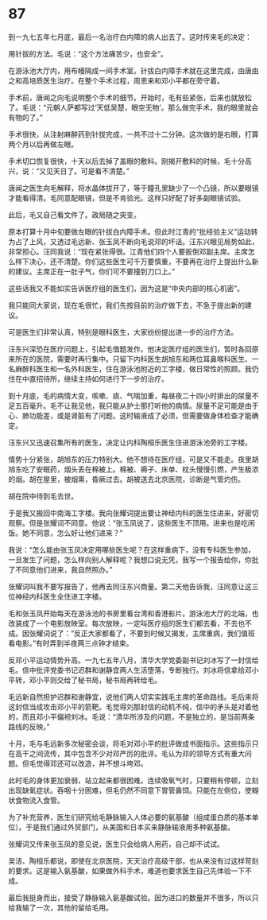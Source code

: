 # 87

到一九七五年七月底，最后一名治疗白内障的病人出去了。这时传来毛的决定：

用针拔的方法。毛说：“这个方法痛苦少，也安全”。

在游泳池大厅内，用布幔隔成一间手术室。针拔白内障手术就在这里完成，由唐由之和高培质医生治疗。在整个手术过程，周恩来和邓小平都在旁守着。

手术前，唐闻之向毛说明整个手术的细节。开始时，毛有些紧张，后来也就放松了。毛说：“元朝人萨都写过‘天低吴楚，眼空无物’。那么做完手术，我的眼里就会有物的了。”

手术很快，从注射麻醉药到针拔完成，一共不过十二分钟。这次做的是右眼，打算两个月以后再做左眼。

手术切口恢复很快，十天以后去掉了盖眼的敷料。刚揭开敷料的时候，毛十分高兴，说：“又见天日了。可是看不清楚。”

唐闻之医生向毛解释，将水晶体拔开了，等于瞳孔里缺少了一个凸镜，所以要眼镜才能看得清。毛同意配眼镜，但是不肯验光。这样只好配了好多副眼镜试验。

此后，毛又自己看文件了。政局随之突变。

原本打算十月中旬要做左眼的针拔白内障手术。但此时江青的“批经验主义”运动转为占了上风，又透过毛远新、张玉凤不断向毛说邓的坏话。汪东兴眼见局势如此，非常担心。汪同我说：“现在紧张得很。江青他们四个人要扳倒邓副主席。主席怎么样下决心，还不清楚。你们这些医生可千万要慎重，不要再在治疗上提出什么新的建议。主席正在一肚子气，你们可不要撞到刀口上。”

这些话我又不能如实告诉医疗组的医生们，因为这是“中央内部的核心机密”。

我只能同大家说，现在毛很忙，我们先按目前的治疗做下去，不急于提出新的建议。

可是医生们非常认真，特别是眼科医生，大家纷纷提出进一步的治疗方法。

汪东兴深恐在医疗问题上，引起毛借题发作。他决定医疗组的医生们，暂时各回原来所在的医院，需要时再行集中。只留下内科医生胡旭东和两位耳鼻喉科医生、一名麻醉科医生和一名外科医生，住在游泳池附近的工字楼，做日常性的照顾。我仍住在中直招待所，继续主持如何进行下一步的治疗。

到十月底，毛的病情大变，咳嗽、痰、气喘加重，每昼夜二十四小时排出的尿量不足五百毫升。毛不让我见他，我只能从护士那打听他的病情。尿量不足可能是由于心、肺功能差，或是肾脏有了问题。这时输液成了必须，但需要做身体检查才能确定。

汪东兴又迅速召集所有的医生，决定让内科陶桓乐医生住进游泳池旁的工字楼。

情势十分紧张，胡旭东的压力特别大。他不想待在医疗组，可是又不能走。夜里胡旭东吃了安眠药，烟头丢在棉被上。棉被、褥子、床单、枕头慢慢引燃，产生极浓的烟。胡在屋里，被烟熏，昏厥过去。胡被送去北京医院，诊断是气管灼伤。

胡在院中待到毛去世。

于是我又搬回中南海工字楼。我向张耀词提出要让神经内科的医生住进来，好密切观察。但是张耀词不同意。他说：“张玉凤说了，这些医生不顶用。进来也是吃闲饭。她不同意，怎么好让他们进来？”

我说：“怎么能由张玉凤决定用哪些医生呢？在这样重病下，没有专科医生参加，一旦发生了问题，怎么样向别人解释呢？我想口说无凭，我写一个报告给你，你批了不同意他们进来，我自然照办。”

张耀词叫我不要写报告了，他再去同汪东兴商量。第二天他告诉我，汪同意让这三位神经内科医生全住进工字楼。

毛和张玉凤开始每天在游泳池的书房里看台湾和香港影片。游泳池大厅的北端，也改装成了一个电影放映室。每次放映，一定叫医疗组的医生们都去看，不去也不成。因张耀词说了：“反正大家都看了，不要到时候又揭发，主席重病，我们值班看电影。”有时弄到半夜两三点钟才结束。

反邓小平运动情势升高。一九七五年八月，清华大学党委副书记刘冰写了一封信给毛。信中批评党委书记迟群和谢静宜两人生活堕落，专断独行。刘冰将信拿给邓小平转，邓小平则交给了秘书局，秘书局再转给毛。

毛远新自然担护迟群和谢静宜，说他们两人切实实践毛主席的革命路线。毛后来将这封信当成攻击邓小平的箭靶。毛觉得刘那封信的动机不纯，信中的矛头是对着他的，而且邓小平偏袒刘冰。毛说：“清华所涉及的问题，不是独立的，是当前两条路线的反映。”

十月，毛与毛远新多次秘密会谈，将毛对邓小平的批评做成书面指示。这些指示只在高干之间流传，其中包含不少对邓严厉的批评。毛认为邓的领导方式有重大问题。但毛觉得邓还可以改造，并不想斗垮邓。

此时毛的身体更加衰弱，站立起来都很困难。连续吸氧气时，只要稍有停顿，立刻出现缺氧症状。吞咽十分困难，但毛仍然不同意下胃管鼻饲。只能在左侧位，使糊状食物流入食管。

为了补充营养，医生们研究给毛静脉输入人体必要的氨基酸（组成蛋白质的基本单位）。于是我们通过外贸部门，从美国和日本买来静脉输液用多种氨基酸。

张耀词又传来张玉凤的意见说，医生只会给病人用药，自己却不试试。

吴洁、陶桓乐都说，即使在北京医院，天天治疗高级干部，也从来没有过这样苛刻的要求。这是输入氨基酸，如果做外科手术，难道也要求医生自己先体验一下不成。

最后我挺身而出，接受了静脉输入氨基酸试验。因为进口的数量并不很多，所以只给我输了一次，其他的留给毛用。
